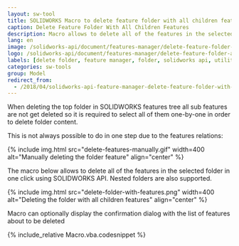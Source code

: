 ```yaml
---
layout: sw-tool
title: SOLIDWORKS Macro to delete feature folder with all children features
caption: Delete Feature Folder With All Children Features
description: Macro allows to delete all of the features in the selected folder in one click using SOLIDWORKS API
lang: en
image: /solidworks-api/document/features-manager/delete-feature-folder-all-children/deleted-folder-features.png
logo: /solidworks-api/document/features-manager/delete-feature-folder-all-children/deleted-folder-features.svg
labels: [delete folder, feature manager, folder, solidworks api, utility]
categories: sw-tools
group: Model
redirect_from:
  - /2018/04/solidworks-api-feature-manager-delete-feature-folder-with-all-children.html
---
```

When deleting the top folder in SOLIDWORKS features tree all sub features are not get deleted so it is required to select all of them one-by-one in order to delete folder content.

This is not always possible to do in one step due to the features relations:  

{% include img.html src="delete-features-manually.gif" width=400 alt="Manually deleting the folder feature" align="center" %}

The macro below allows to delete all of the features in the selected folder in one click using SOLIDWORKS API. Nested folders are also supported.

{% include img.html src="delete-folder-with-features.png" width=400 alt="Deleting the folder with all children features" align="center" %}

Macro can optionally display the confirmation dialog with the list of features about to be deleted

{% include_relative Macro.vba.codesnippet %}
